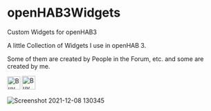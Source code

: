# openHAB3Widgets
Custom Widgets for openHAB3

A little Collection of Widgets I use in openHAB 3. 

Some of them are created by People in the Forum, etc. and some are created by me.

<a href="https://www.buymeacoffee.com/BangerTECH" target="_blank"><img src="https://cdn.buymeacoffee.com/buttons/default-black.png" alt="Buy Me A Coffee" height="30"></a>
<a href="https://www.paypal.com/cgi-bin/webscr?cmd=_s-xclick&hosted_button_id=FD26FHKRWS3US" target="_blank"><img src="https://pics.paypal.com/00/s/N2EwMzk4NzUtOTQ4Yy00Yjc4LWIwYmUtMTA3MWExNWIzYzMz/file.PNG" alt="Buy Me A Coffee" height="31"></a>


![Screenshot 2021-12-08 130345](https://user-images.githubusercontent.com/73241309/145213176-20b8d8c4-f821-4505-bd6b-a35a2a36c43c.png)


